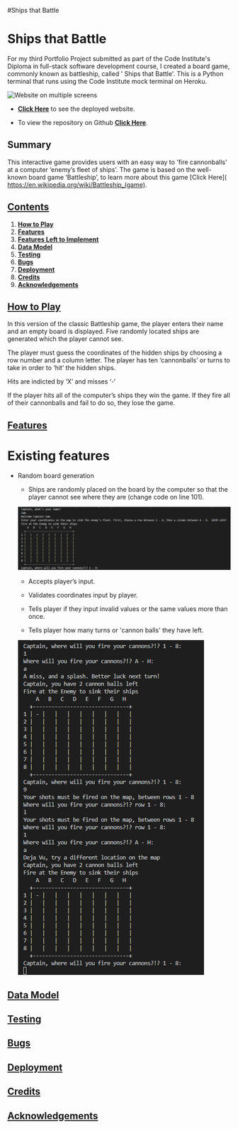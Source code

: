 #Ships that Battle

# **Ships that Battle**

For my third Portfolio Project submitted as part of the Code Institute's Diploma in full-stack software development course, I created a board game, commonly known as battleship, called ' Ships that Battle'. This is a Python terminal that runs using the Code Institute mock terminal on Heroku.   

![Website on multiple screens](assets/README.md-images/README.md-multiple-screens.png)

- **[Click Here]( https://ships-that-battle.herokuapp.com/)** to see the deployed website. 

- To view the repository on Github **[Click Here](https://github.com/SamOBrienOlinger/Ships-that-Battle)**.


## **Summary**
  This interactive game provides users with an easy way to 'fire cannonballs' at a computer ‘enemy’s fleet of ships’. The game is based on the well-known board game ‘Battleship’, to learn more about this game [Click Here]( https://en.wikipedia.org/wiki/Battleship_(game).



## **[Contents](#contents)**

1.	**[How to Play](#how-to-play)**
2.	**[Features](#features)**
3.	**[Features Left to Implement](#features-left-to-implement)**
4.	**[Data Model](#data-model)**
5.	**[Testing](#testing)**
6.	**[Bugs](#bugs)**
7.	**[Deployment](#deployment)**
8.	**[Credits](#credits)**
9.	**[Acknowledgements](#acknowledgements)** 

## **[How to Play](#how-to-play)**

In this version of the classic Battleship game, the player enters their name and an empty board is displayed. Five randomly located ships are generated which the player cannot see. 

The player must guess the coordinates of the hidden ships by choosing a row number and a column letter. The player has ten ‘cannonballs’ or turns to take in order to ‘hit’ the hidden ships. 

Hits are indicted by ‘X’ and misses ‘-‘

If the player hits all of the computer’s ships they win the game. If they fire all of their cannonballs and fail to do so, they lose the game.  

## **[Features](#features)**

# Existing features
* Random board generation
  * Ships are randomly placed on the board by the computer so that the player cannot see where they are (change code on line 101).


  ![player board](images/README.md-player-board.png)

  * Accepts player’s input.

  * Validates coordinates input by player.

  * Tells player if they input invalid values or the same values more than once.

  * Tells player how many turns or 'cannon balls' they have left.

  ![input validation](images/README.md-input-validation.png)

## **[Data Model](#data-model)**

##	**[Testing](#testing)**


##	**[Bugs](#bugs)**


##	**[Deployment](#deployment)**


##	**[Credits](#credits)**


##	**[Acknowledgements](#acknowledgements)** 
